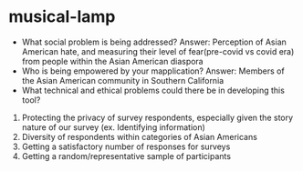 # musical-lamp

- What social problem is being addressed?
Answer: Perception of Asian American hate, and measuring their level of fear(pre-covid vs covid era) from people within the Asian American diaspora
- Who is being empowered by your mapplication?
Answer: Members of the Asian American community in Southern California
- What technical and ethical problems could there be in developing this tool?
1. Protecting the privacy of survey respondents, especially given the story nature of our survey (ex. Identifying information)
2. Diversity of respondents within categories of Asian Americans
3. Getting a satisfactory number of responses for surveys
4. Getting a random/representative sample of participants
